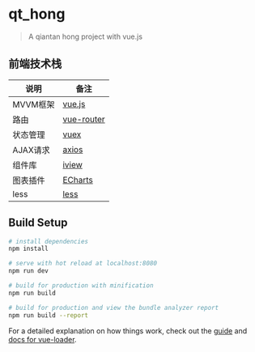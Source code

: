 # qt_hong

> A qiantan hong project with vue.js

## 前端技术栈
| 说明 | 备注 |
|--------|--------|
|  MVVM框架 |  [vue.js](https://cn.vuejs.org) |
| 路由 |  [vue-router](https://router.vuejs.org) |
| 状态管理 | [vuex](https://vuex.vuejs.org) |
| AJAX请求 | [axios](https://github.com/axios/axios) |
| 组件库 | [iview](https://www.iviewui.com) |
| 图表插件 | [ECharts](http://echarts.baidu.com) |
| less | [less](http://lesscss.cn) |


## Build Setup

``` bash
# install dependencies
npm install

# serve with hot reload at localhost:8080
npm run dev

# build for production with minification
npm run build

# build for production and view the bundle analyzer report
npm run build --report
```

For a detailed explanation on how things work, check out the [guide](http://vuejs-templates.github.io/webpack/) and [docs for vue-loader](http://vuejs.github.io/vue-loader).
